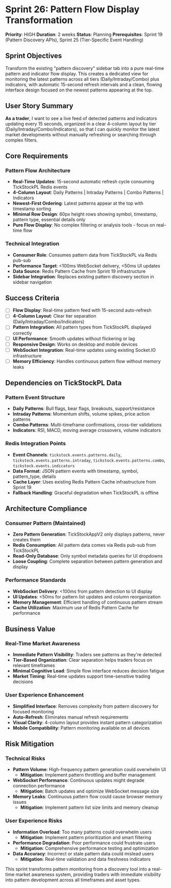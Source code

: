 # Sprint 26: Pattern Flow Display Transformation

**Priority**: HIGH
**Duration**: 2 weeks
**Status**: Planning
**Prerequisites**: Sprint 19 (Pattern Discovery APIs), Sprint 25 (Tier-Specific Event Handling)

## Sprint Objectives

Transform the existing "pattern discovery" sidebar tab into a pure real-time pattern and indicator flow display. This creates a dedicated view for monitoring the latest patterns across all tiers (Daily/Intraday/Combo) plus indicators, with automatic 15-second refresh intervals and a clean, flowing interface design focused on the newest patterns appearing at the top.

## User Story Summary

**As a trader**, I want to see a live feed of detected patterns and indicators updating every 15 seconds, organized in a clear 4-column layout by tier (Daily/Intraday/Combo/Indicators), so that I can quickly monitor the latest market developments without manually refreshing or searching through complex filters.

## Core Requirements

### Pattern Flow Architecture
- **Real-Time Updates**: 15-second automatic refresh cycle consuming TickStockPL Redis events
- **4-Column Layout**: Daily Patterns | Intraday Patterns | Combo Patterns | Indicators
- **Newest-First Ordering**: Latest patterns appear at the top with timestamp sorting
- **Minimal Row Design**: 60px height rows showing symbol, timestamp, pattern type, essential details only
- **Pure Flow Display**: No complex filtering or analysis tools - focus on real-time flow

### Technical Integration
- **Consumer Role**: Consumes pattern data from TickStockPL via Redis pub-sub
- **Performance Target**: <100ms WebSocket delivery, <50ms UI updates
- **Data Source**: Redis Pattern Cache from Sprint 19 infrastructure
- **Sidebar Integration**: Replaces existing pattern discovery section in sidebar navigation

## Success Criteria

- [ ] **Flow Display**: Real-time pattern feed with 15-second auto-refresh
- [ ] **4-Column Layout**: Clear tier separation (Daily/Intraday/Combo/Indicators)
- [ ] **Pattern Integration**: All pattern types from TickStockPL displayed correctly
- [ ] **UI Performance**: Smooth updates without flickering or lag
- [ ] **Responsive Design**: Works on desktop and mobile devices
- [ ] **WebSocket Integration**: Real-time updates using existing Socket.IO infrastructure
- [ ] **Memory Efficiency**: Handles continuous pattern flow without memory leaks

## Dependencies on TickStockPL Data

### Pattern Event Structure
- **Daily Patterns**: Bull flags, bear flags, breakouts, support/resistance
- **Intraday Patterns**: Momentum shifts, volume spikes, price action patterns
- **Combo Patterns**: Multi-timeframe confirmations, cross-tier validations
- **Indicators**: RSI, MACD, moving average crossovers, volume indicators

### Redis Integration Points
- **Event Channels**: `tickstock.events.patterns.daily`, `tickstock.events.patterns.intraday`, `tickstock.events.patterns.combo`, `tickstock.events.indicators`
- **Data Format**: JSON pattern events with timestamp, symbol, pattern_type, details
- **Cache Layer**: Uses existing Redis Pattern Cache infrastructure from Sprint 19
- **Fallback Handling**: Graceful degradation when TickStockPL is offline

## Architecture Compliance

### Consumer Pattern (Maintained)
- **Zero Pattern Generation**: TickStockAppV2 only displays patterns, never creates them
- **Redis Consumption**: All pattern data comes via Redis pub-sub from TickStockPL
- **Read-Only Database**: Only symbol metadata queries for UI dropdowns
- **Loose Coupling**: Complete separation between pattern generation and display

### Performance Standards
- **WebSocket Delivery**: <100ms from pattern detection to UI display
- **UI Updates**: <50ms for pattern list updates and column reorganization
- **Memory Management**: Efficient handling of continuous pattern stream
- **Cache Utilization**: Maximum use of Redis Pattern Cache for performance

## Business Value

### Real-Time Market Awareness
- **Immediate Pattern Visibility**: Traders see patterns as they're detected
- **Tier-Based Organization**: Clear separation helps traders focus on relevant timeframes
- **Minimal Cognitive Load**: Simple flow interface reduces decision fatigue
- **Market Timing**: Real-time updates support time-sensitive trading decisions

### User Experience Enhancement
- **Simplified Interface**: Removes complexity from pattern discovery for focused monitoring
- **Auto-Refresh**: Eliminates manual refresh requirements
- **Visual Clarity**: 4-column layout provides instant pattern categorization
- **Mobile Compatibility**: Pattern monitoring available on all devices

## Risk Mitigation

### Technical Risks
- **Pattern Volume**: High-frequency pattern generation could overwhelm UI
  - **Mitigation**: Implement pattern throttling and buffer management
- **WebSocket Performance**: Continuous updates might degrade connection performance
  - **Mitigation**: Batch updates and optimize WebSocket message size
- **Memory Leaks**: Continuous pattern flow could cause browser memory issues
  - **Mitigation**: Implement pattern list size limits and memory cleanup

### User Experience Risks
- **Information Overload**: Too many patterns could overwhelm users
  - **Mitigation**: Implement pattern prioritization and smart filtering
- **Performance Degradation**: Poor performance could frustrate users
  - **Mitigation**: Comprehensive performance testing and optimization
- **Data Accuracy**: Incorrect or stale pattern data could mislead users
  - **Mitigation**: Real-time validation and data freshness indicators

This sprint transforms pattern monitoring from a discovery tool into a real-time market awareness system, providing traders with immediate visibility into pattern development across all timeframes and asset types.